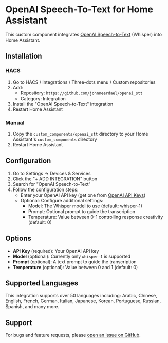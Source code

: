 # OpenAI Speech-To-Text for Home Assistant

This custom component integrates [OpenAI Speech-to-Text](https://openai.com/product#whisper) (Whisper) into Home Assistant.

## Installation

### HACS

1. Go to HACS / Integrations / Three-dots menu / Custom repositories
2. Add:
   - Repository: `https://github.com/johnneerdael/openai_stt`
   - Category: Integration
3. Install the "OpenAI Speech-to-Text" integration
4. Restart Home Assistant

### Manual

1. Copy the `custom_components/openai_stt` directory to your Home Assistant's `custom_components` directory
2. Restart Home Assistant

## Configuration

1. Go to Settings -> Devices & Services
2. Click the "+ ADD INTEGRATION" button
3. Search for "OpenAI Speech-to-Text"
4. Follow the configuration steps:
   - Enter your OpenAI API key (get one from [OpenAI API Keys](https://platform.openai.com/api-keys))
   - Optional: Configure additional settings:
     - Model: The Whisper model to use (default: whisper-1)
     - Prompt: Optional prompt to guide the transcription
     - Temperature: Value between 0-1 controlling response creativity (default: 0)

## Options

- **API Key** (required): Your OpenAI API key
- **Model** (optional): Currently only `whisper-1` is supported
- **Prompt** (optional): A text prompt to guide the transcription
- **Temperature** (optional): Value between 0 and 1 (default: 0)

## Supported Languages

This integration supports over 50 languages including: Arabic, Chinese, English, French, German, Italian, Japanese, Korean, Portuguese, Russian, Spanish, and many more.

## Support

For bugs and feature requests, please [open an issue on GitHub](https://github.com/johnneerdael/openai_stt/issues).